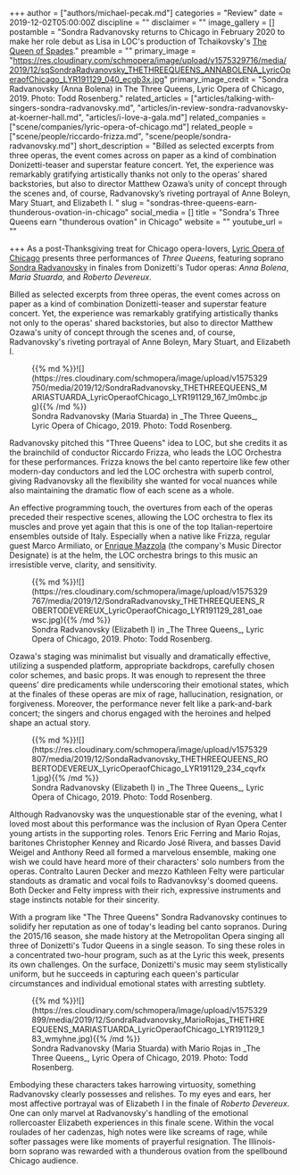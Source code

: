 +++
author = ["authors/michael-pecak.md"]
categories = "Review"
date = 2019-12-02T05:00:00Z
discipline = ""
disclaimer = ""
image_gallery = []
postamble = "Sondra Radvanovsky returns to Chicago in February 2020 to make her role debut as Lisa in LOC's production of Tchaikovsky's [The Queen of Spades](https://www.lyricopera.org/productions/2019-20/queen-of-spades/)."
preamble = ""
primary_image = "https://res.cloudinary.com/schmopera/image/upload/v1575329716/media/2019/12/sqSondraRadvanovsky_THETHREEQUEENS_ANNABOLENA_LyricOperaofChicago_LYR191129_040_ecgb3x.jpg"
primary_image_credit = "Sondra Radvanovsky (Anna Bolena) in The Three Queens, Lyric Opera of Chicago, 2019. Photo: Todd Rosenberg."
related_articles = ["articles/talking-with-singers-sondra-radvanovsky.md", "articles/in-review-sondra-radvanovsky-at-koerner-hall.md", "articles/i-love-a-gala.md"]
related_companies = ["scene/companies/lyric-opera-of-chicago.md"]
related_people = ["scene/people/riccardo-frizza.md", "scene/people/sondra-radvanovsky.md"]
short_description = "Billed as selected excerpts from three operas, the event comes across on paper as a kind of combination Donizetti-teaser and superstar feature concert. Yet, the experience was remarkably gratifying artistically thanks not only to the operas’ shared backstories, but also to director Matthew Ozawa’s unity of concept through the scenes and, of course, Radvanovsky’s riveting portrayal of Anne Boleyn, Mary Stuart, and Elizabeth I.  "
slug = "sondras-three-queens-earn-thunderous-ovation-in-chicago"
social_media = []
title = "Sondra's Three Queens earn \"thunderous ovation\" in Chicago"
website = ""
youtube_url = ""

+++
As a post-Thanksgiving treat for Chicago opera-lovers, [Lyric Opera of Chicago](/scene/companies/lyric-opera-of-chicago/) presents three performances of _Three Queens_, featuring soprano [Sondra Radvanovsky](/talking-with-singers-sondra-radvanovsky/) in finales from Donizetti's Tudor operas: _Anna Bolena_, _Maria Stuarda_, and _Roberto Devereux_.

Billed as selected excerpts from three operas, the event comes across on paper as a kind of combination Donizetti-teaser and superstar feature concert. Yet, the experience was remarkably gratifying artistically thanks not only to the operas' shared backstories, but also to director Matthew Ozawa's unity of concept through the scenes and, of course, Radvanovsky's riveting portrayal of Anne Boleyn, Mary Stuart, and Elizabeth I.

<figure data-type="image">{{% md %}}![](https://res.cloudinary.com/schmopera/image/upload/v1575329750/media/2019/12/SondraRadvanovsky_THETHREEQUEENS_MARIASTUARDA_LyricOperaofChicago_LYR191129_167_lm0mbc.jpg){{% /md %}}

<figcaption>Sondra Radvanovsky (Maria Stuarda) in _The Three Queens_, Lyric Opera of Chicago, 2019. Photo: Todd Rosenberg.</figcaption>

</figure>

Radvanovsky pitched this "Three Queens" idea to LOC, but she credits it as the brainchild of conductor Riccardo Frizza, who leads the LOC Orchestra for these performances. Frizza knows the bel canto repertoire like few other modern-day conductors and led the LOC orchestra with superb control, giving Radvanovsky all the flexibility she wanted for vocal nuances while also maintaining the dramatic flow of each scene as a whole.

An effective programming touch, the overtures from each of the operas preceded their respective scenes, allowing the LOC orchestra to flex its muscles and prove yet again that this is one of the top Italian-repertoire ensembles outside of Italy. Especially when a native like Frizza, regular guest Marco Armiliato, or [Enrique Mazzola](/talking-with-conductors-enrique-mazzola/) (the company's Music Director Designate) is at the helm, the LOC orchestra brings to this music an irresistible verve, clarity, and sensitivity.

<figure data-type="image">{{% md %}}![](https://res.cloudinary.com/schmopera/image/upload/v1575329767/media/2019/12/SondraRadvanovsky_THETHREEQUEENS_ROBERTODEVEREUX_LyricOperaofChicago_LYR191129_281_oaewsc.jpg){{% /md %}}

<figcaption>Sondra Radvanovsky (Elizabeth I) in _The Three Queens_, Lyric Opera of Chicago, 2019. Photo: Todd Rosenberg.</figcaption>

</figure>

Ozawa's staging was minimalist but visually and dramatically effective, utilizing a suspended platform, appropriate backdrops, carefully chosen color schemes, and basic props. It was enough to represent the three queens' dire predicaments while underscoring their emotional states, which at the finales of these operas are mix of rage, hallucination, resignation, or forgiveness. Moreover, the performance never felt like a park-and-bark concert; the singers and chorus engaged with the heroines and helped shape an actual story.

<figure data-type="image">{{% md %}}![](https://res.cloudinary.com/schmopera/image/upload/v1575329807/media/2019/12/SondaRadvanovsky_THETHREEQUEENS_ROBERTODEVEREUX_LyricOperaofChicago_LYR191129_234_cqvfx1.jpg){{% /md %}}

<figcaption>Sondra Radvanovsky (Elizabeth I) in _The Three Queens_, Lyric Opera of Chicago, 2019. Photo: Todd Rosenberg.</figcaption>

</figure>

Although Radvanovsky was the unquestionable star of the evening, what I loved most about this performance was the inclusion of Ryan Opera Center young artists in the supporting roles. Tenors Eric Ferring and Mario Rojas, baritones Christopher Kenney and Ricardo José Rivera, and basses David Weigel and Anthony Reed all formed a marvelous ensemble, making one wish we could have heard more of their characters' solo numbers from the operas. Contralto Lauren Decker and mezzo Kathleen Felty were particular standouts as dramatic and vocal foils to Radvanovksy's doomed queens. Both Decker and Felty impress with their rich, expressive instruments and stage instincts notable for their sincerity.

With a program like "The Three Queens" Sondra Radvanovsky continues to solidify her reputation as one of today's leading bel canto sopranos. During the 2015/16 season, she made history at the Metropolitan Opera singing all three of Donizetti's Tudor Queens in a single season. To sing these roles in a concentrated two-hour program, such as at the Lyric this week, presents its own challenges. On the surface, Donizetti's music may seem stylistically uniform, but he succeeds in capturing each queen's particular circumstances and individual emotional states with arresting subtlety.

<figure data-type="image">{{% md %}}![](https://res.cloudinary.com/schmopera/image/upload/v1575329899/media/2019/12/SondraRadvanovsky_MarioRojas_THETHREEQUEENS_MARIASTUARDA_LyricOperaofChicago_LYR191129_183_wmyhne.jpg){{% /md %}}

<figcaption>Sondra Radvanovsky (Maria Stuarda) with Mario Rojas in _The Three Queens_, Lyric Opera of Chicago, 2019. Photo: Todd Rosenberg.</figcaption>

</figure>

Embodying these characters takes harrowing virtuosity, something Radvanovsky clearly possesses and relishes. To my eyes and ears, her most affective portrayal was of Elizabeth I in the finale of _Roberto Devereux_. One can only marvel at Radvanovsky's handling of the emotional rollercoaster Elizabeth experiences in this finale scene. Within the vocal roulades of her cadenzas, high notes were like screams of rage, while softer passages were like moments of prayerful resignation. The Illinois-born soprano was rewarded with a thunderous ovation from the spellbound Chicago audience.